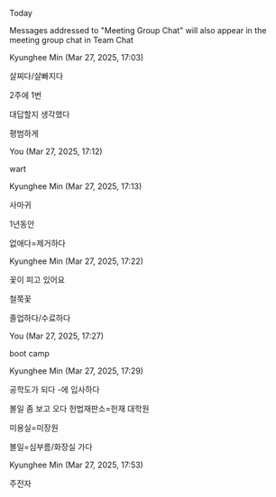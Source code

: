 Today

Messages addressed to "Meeting Group Chat" will also appear in the meeting group chat in Team Chat

Kyunghee Min (Mar 27, 2025, 17:03)

살찌다/살빠지다

2주에 1번

대답할지 생각했다

평범하게

You (Mar 27, 2025, 17:12)

wart

Kyunghee Min (Mar 27, 2025, 17:13)

사마귀

1년동안

없애다=제거하다

Kyunghee Min (Mar 27, 2025, 17:22)

꽃이 피고 있어요

철쭉꽃

졸업하다/수료하다

You (Mar 27, 2025, 17:27)

boot camp

Kyunghee Min (Mar 27, 2025, 17:29)

공학도가 되다
-에 입사하다

볼일 좀 보고 오다
헌법재판소=헌재
대학원

미용실=미장원

볼일=심부름/화장실 가다

Kyunghee Min (Mar 27, 2025, 17:53)

주전자